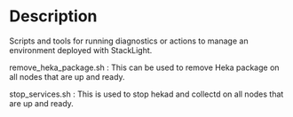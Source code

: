 # Description

Scripts and tools for running diagnostics or actions to manage an environment
deployed with StackLight.

remove_heka_package.sh
: This can be used to remove Heka package on all nodes that are up and ready.


stop_services.sh
: This is used to stop hekad and collectd on all nodes that are up and ready.

